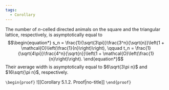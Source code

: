 ```yaml
---
tags:
  - Corollary
---
```

The number of $n$-celled directed animals on the square and the triangular lattice, respectively, is asymptotically equal to
$$\begin{equation*}
s_n = \frac{1}{\sqrt{3\pi}}\frac{3^n}{\sqrt{n}}\left(1 + \mathcal{O}\left(\frac{1}{n}\right)\right), \qquad
t_n = \frac{1}{\sqrt{4\pi}}\frac{4^n}{\sqrt{n}}\left(1 + \mathcal{O}\left(\frac{1}{n}\right)\right).
\end{equation*}$$
Their average width is asymptotically equal to $6\sqrt{3\pi n}$ and $16\sqrt{\pi n}$, respectively.

`\begin{proof}`
![[Corollary 5.1.2. Proof|no-title]]
`\end{proof}`
